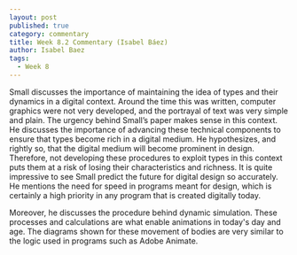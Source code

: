 ```yaml
---
layout: post
published: true
category: commentary
title: Week 8.2 Commentary (Isabel Báez)
author: Isabel Baez
tags:
  - Week 8
---
```


Small discusses the importance of maintaining the idea of types and their dynamics in a digital context. Around the time this was written, computer graphics were not very developed, and the portrayal of text was very simple and plain. The urgency behind Small’s paper makes sense in this context. He discusses the importance of advancing these technical components to ensure that types become rich in a digital medium. He hypothesizes, and rightly so, that the digital medium will become prominent in design. Therefore, not developing these procedures to exploit types in this context puts them at a risk of losing their characteristics and richness. It is quite impressive to see Small predict the future for digital design so accurately. He mentions the need for speed in programs meant for design, which is certainly a high priority in any program that is created digitally today. 

Moreover, he discusses the procedure behind dynamic simulation. These processes and calculations are what enable animations in today's day and age. The diagrams shown for these movement of bodies are very similar to the logic used in programs such as Adobe Animate. 
